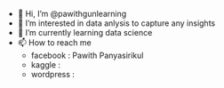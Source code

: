 - 👋 Hi, I’m @pawithgunlearning
- 👀 I’m interested in data anlysis to capture any insights
- 🌱 I’m currently learning data science
- 📫 How to reach me
  - facebook : Pawith Panyasirikul
  - kaggle : 
  - wordpress :

<!---
pawithgunlearning/pawithgunlearning is a ✨ special ✨ repository because its `README.md` (this file) appears on your GitHub profile.
You can click the Preview link to take a look at your changes.
--->
